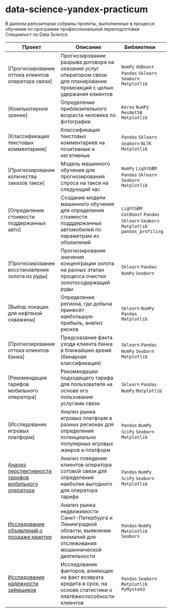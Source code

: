 # data-science-yandex-practicum

В данном репозитории собраны проекты, выполненные в процессе обучения по программе профессиональной переподготовки Специалист по Data Science.

| Проект | Описание | Библиотеки &nbsp; &nbsp; |
|---|---|---|
| [Прогнозирование оттока клиентов оператора связи] | Прогнозирование разрыва договора на оказание услуг оператором связи для планирования промоакций с целью удержания клиентов | `NumPy` `XGBoost` `Pandas` `Sklearn` `Seaborn` `Matplotlib` |
| [Компьютерное зрение] | Определение приблизительного возраста человека по фотографии | `Keras` `NumPy` `ResNet50` `Matplotlib` |
| [Классификация текстовых комментариев] | Классификация текстовых комментариев на позитивные и негативные | `Pandas` `Sklearn` `Seaborn` `NLTK` `Matplotlib` |
| [Прогнозирование количества заказов такси] | Модель машинного обучения для прогнозирования спроса на такси на следующий час | `NumPy` `LightGBM` `Pandas` `Sklearn` `Seaborn` `Matplotlib` |
| [Определение стоимости поддержанных авто] | Создание модели машинного обучения для определения стоимости подддержанных автомобилей по параметрам из объяалений | `LightGBM` `CatBoost` `Pandas` `Sklearn` `Seaborn` `Matplotlib` `pandas_profiling` |
| [Прогнозирование восстановления золота из руды] | Прогнозирование значения концентрации золота на разных этапах процесса очистки золотосодержащей руды | `Sklearn` `Pandas` `NumPy` `Seaborn` |
| [Выбор локации для нефтяной скважины]| Определение региона, где добыча принесёт наибольшую прибыль, анализ рисков | `Sklearn` `NumPy` `Pandas` `Matplotlib` | 
| [Прогнозирование оттока клиентов банка] | Предсказание факта ухода клиента банка в ближайшее время (бинарная классификация) | `Sklearn` `Pandas` `NumPy` `Seaborn` `Matplotlib` | 
| [Рекомендация тарифов мобильного оператора] | Рекомендации подходящего тарифа для пользователя на основе его пользования услугами связи | `Sklearn` `Pandas` `NumPy` `Matplotlib` | 
| [Исследование игровых платформ]| Анализ рынка игровых платформ в разных регионах для определения потенциально популярных игровых жанров и платформ | `Pandas` `NumPy` `SciPy` `Seaborn` `Matplotlib` |
| [Анализ перспективности тарифов мобильного оператора](https://github.com/ClubsSuit/data-science-yandex-practicum/blob/main/03/tarifs.ipynb)| Анализ поведения клиентов оператора сотовой связи для определения наиболее выгодного для оператора тарифа | `Pandas` `NumPy` `SciPy` `Seaborn` `Matplotlib` |
| [Исследование объявлений о продаже квартир](https://github.com/ClubsSuit/data-science-yandex-practicum/blob/main/02/houses.ipynb)| Анализ рынка недвижимости Санкт-Петербурга и Ленинградкой области, выявление аномалий для отслеживания мошеннической деятельности | `Pandas` `NumPy` `Matplotlib` `Seaborn` |
| [Исследование надёжности заёмщиков](https://github.com/ClubsSuit/data-science-yandex-practicum/blob/main/01/credit.ipynb)| Исследование факторов, влияющих на факт возврата кредита в срок, на основе статистики о платёжеспособности клиентов | `Pandas` `Seaborn` `Matplotlib` `PyMystem3` |
